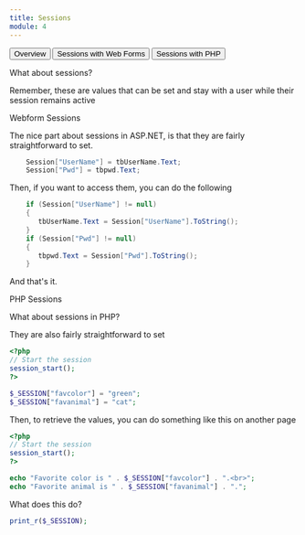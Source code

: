 ```yaml
---
title: Sessions
module: 4
---
```


<div class="tab">
  <button class="tablinks active" onclick="openTab(event, 'Overview')">Overview</button>
  <button class="tablinks" onclick="openTab(event, 'Webforms')">Sessions with Web Forms</button>
 <button class="tablinks" onclick="openTab(event, 'PHP')">Sessions with PHP</button>
 
</div>

<div id="Overview" class="tabcontent" style="display:block">
  <p>What about sessions?</p>
  <p>Remember, these are values that can be set and stay with a user while their session remains active</p>
</div>
<div id="Webforms" class="tabcontent">
<div class="tabhtml" markdown="1">
<p>Webform Sessions</p>
<p>The nice part about sessions in ASP.NET, is that they are fairly straightforward to set.</p>

```csharp
    Session["UserName"] = tbUserName.Text;  
    Session["Pwd"] = tbpwd.Text;  
```
<p>Then, if you want to access them, you can do the following</p>

```csharp
    if (Session["UserName"] != null)  
    {  
       tbUserName.Text = Session["UserName"].ToString();  
    }  
    if (Session["Pwd"] != null)  
    {  
       tbpwd.Text = Session["Pwd"].ToString();  
    }  
```

<p>And that's it.</p>
</div>
</div>
<div id="PHP" class="tabcontent">
<div class="tabhtml" markdown="1">
<p>PHP Sessions</p>
<p>What about sessions in PHP?</p>
<p>They are also fairly straightforward to set</p>

```php
<?php
// Start the session
session_start();
?>

$_SESSION["favcolor"] = "green";
$_SESSION["favanimal"] = "cat";
```

<p>Then, to retrieve the values, you can do something like this on another page</p>

```php
<?php
// Start the session
session_start();
?>

echo "Favorite color is " . $_SESSION["favcolor"] . ".<br>";
echo "Favorite animal is " . $_SESSION["favanimal"] . ".";
```

<p>What does this do?</p>

```php
print_r($_SESSION);
```
</div>
</div>